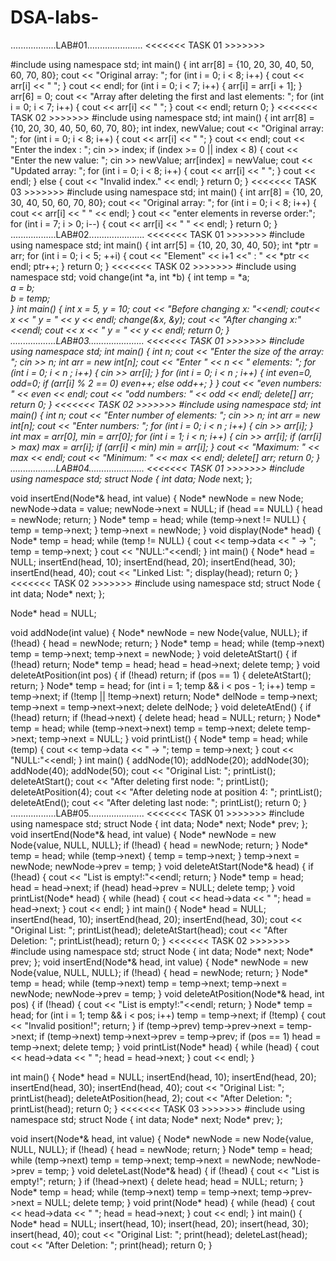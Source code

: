 # DSA-labs-
  ..................LAB#01......................
           <<<<<<< TASK 01 >>>>>>>

#include<iostream>
using namespace std;
int main() {
    int arr[8] = {10, 20, 30, 40, 50, 60, 70, 80};
    cout << "Original array: ";
    for (int i = 0; i < 8; i++) {
        cout << arr[i] << " ";
    }
    cout << endl;
    for (int i = 0; i < 7; i++) {
        arr[i] = arr[i + 1];
    }
    arr[6] = 0;
    cout << "Array after deleting the first and last elements: ";
    for (int i = 0; i < 7; i++) {
        cout << arr[i] << " ";
    }
    cout << endl;
    return 0;
}
          <<<<<<< TASK 02 >>>>>>>
#include <iostream>
using namespace std;
int main() {
    int arr[8] = {10, 20, 30, 40, 50, 60, 70, 80};
    int index, newValue;
    cout << "Original array: ";
    for (int i = 0; i < 8; i++) {
        cout << arr[i] << " ";
    }
    cout << endl;
    cout << "Enter the index : ";
    cin >> index;
    if (index >= 0 || index < 8) {
        cout << "Enter the new value: ";
        cin >> newValue;
        arr[index] = newValue;
        cout << "Updated array: ";
        for (int i = 0; i < 8; i++) {
            cout << arr[i] << " ";
        }
        cout << endl;
    } else {
        cout << "Invalid index." << endl;
    }
    return 0;
}
            <<<<<<< TASK 03 >>>>>>>
#include <iostream>
using namespace std;
int main() {
    int arr[8] = {10, 20, 30, 40, 50, 60, 70, 80};
    cout << "Original array: ";
    for (int i = 0; i < 8; i++) {
        cout << arr[i] << " " << endl;
    }
    cout << "enter elements in reverse order:";
    for (int i = 7; i > 0; i--) {
        cout << arr[i] << " " << endl;
    }
    return 0;
}
            ..................LAB#02......................
                     <<<<<<< TASK 01 >>>>>>>
#include <iostream>
using namespace std;
int main() 
{
    int arr[5] = {10, 20, 30, 40, 50};
    int *ptr = arr;
    for (int i = 0; i < 5; ++i) 
	{
        cout << "Element" << i+1 <<" : " << *ptr << endl;
        ptr++;
    }
    return 0;
}
                       <<<<<<< TASK 02 >>>>>>>
#include <iostream>
using namespace std;
void change(int *a, int *b) {
    int temp = *a;  
    *a = *b;        
    *b = temp;      
}
int main() {
    int x = 5, y = 10;
    cout << "Before changing x: "<<endl;
	cout<<  x << " y = " << y << endl;
    change(&x, &y);
    cout << "After changing x:"<<endl;
	cout << x << " y = " << y << endl;
    return 0;
}
                    ..................LAB#03......................
                              <<<<<<< TASK 01 >>>>>>>
#include <iostream>
using namespace std;
int main() {
    int n;
    cout << "Enter the size of the array: ";
    cin >> n;
    int* arr = new int[n];
    cout << "Enter " << n << " elements: ";
    for (int i = 0; i < n ; i++) {
        cin >> arr[i];
}
 for (int i = 0; i < n ; i++)
 {
      int even=0, odd=0;
        if (arr[i] % 2 == 0)
            even++;
        else
            odd++;
        }
    }
    cout << "even numbers: " << even << endl;
    cout << "odd numbers: " << odd << endl;
    delete[] arr;
    return 0;
}
                       <<<<<<< TASK 02 >>>>>>>
#include <iostream>
using namespace std;
int main()
 {
    int n;
    cout << "Enter number of elements: ";
    cin >> n;
    int* arr = new int[n]; 
    cout << "Enter numbers: ";
     for (int i = 0; i < n ; i++)
	 {
    cin >> arr[i];
	}
    int max = arr[0], min = arr[0];
    for (int i = 1; i < n; i++) {
        cin >> arr[i];
        if (arr[i] > max) max = arr[i];
        if (arr[i] < min) min = arr[i];
    }
    cout << "Maximum: " << max  << endl;
    cout << "Minimum: " << max  << endl;
    delete[] arr; 
    return 0;
}
                           ..................LAB#04......................
                                    <<<<<<< TASK 01 >>>>>>>
#include <iostream>
using namespace std;
struct Node {
    int data;
    Node* next;
};

void insertEnd(Node*& head, int value)
 {
    Node* newNode = new Node;
    newNode->data = value;
    newNode->next = NULL;
    if (head == NULL) 
	{
        head = newNode;
        return;
    }
    Node* temp = head;
    while (temp->next != NULL)
	 {
        temp = temp->next;
    }
    temp->next = newNode;
}
void display(Node* head) 
{
    Node* temp = head;
    while (temp != NULL)
	 {
        cout << temp->data << " -> ";
        temp = temp->next;
    }
    cout << "NULL:"<<endl;
}
int main() 
{
    Node* head = NULL; 
    insertEnd(head, 10);
    insertEnd(head, 20);
    insertEnd(head, 30);
    insertEnd(head, 40);
    cout << "Linked List: ";
    display(head);
    return 0;
}
                            <<<<<<< TASK 02 >>>>>>>
#include <iostream>
using namespace std;
struct Node 
{
    int data;
    Node* next;
};

Node* head = NULL; 

void addNode(int value) 
{
    Node* newNode = new Node{value, NULL};
    if (!head) 
	{
        head = newNode;
        return;
    }
    Node* temp = head;
    while (temp->next) temp = temp->next;
    temp->next = newNode;
}
void deleteAtStart()
 {
    if (!head) return;
    Node* temp = head;
    head = head->next;
    delete temp;
}
void deleteAtPosition(int pos)
 {
    if (!head) return;
    if (pos == 1) { deleteAtStart(); 
	return; 
	}
    Node* temp = head;
    for (int i = 1; temp && i < pos - 1; i++)
        temp = temp->next;
    if (!temp || !temp->next)
	 return;
    Node* delNode = temp->next;
    temp->next = temp->next->next;
    delete delNode;
}
void deleteAtEnd()
 {
    if (!head) return;
    if (!head->next) 
	{ delete head; head = NULL;
	 return;
	  }
    Node* temp = head;
    while (temp->next->next) temp = temp->next;
    delete temp->next;
    temp->next = NULL;
}
void printList() {
    Node* temp = head;
    while (temp) 
	{
        cout << temp->data << " -> ";
        temp = temp->next;
    }
    cout << "NULL:"<<endl;
}
int main() {
    addNode(10);
    addNode(20);
    addNode(30);
    addNode(40);
    addNode(50);
    cout << "Original List: "; printList();
    deleteAtStart();
    cout << "After deleting first node: "; 
	printList();
    deleteAtPosition(4);
    cout << "After deleting node at position 4: "; 
	printList();
    deleteAtEnd();
    cout << "After deleting last node: "; 
	printList();
    return 0;
}
                          ..................LAB#05......................
                                    <<<<<<< TASK 01 >>>>>>>
#include <iostream>
using namespace std;
struct Node
 {
    int data;
    Node* next;
    Node* prev;
};
void insertEnd(Node*& head, int value) 
{
    Node* newNode = new Node{value, NULL, NULL};
    if (!head) 
	{ 
        head = newNode;
        return;
    }
    Node* temp = head;
    while (temp->next) 
	{ 
        temp = temp->next;
    }
    temp->next = newNode;
    newNode->prev = temp;
}
void deleteAtStart(Node*& head) {
    if (!head) {
        cout << "List is empty!:"<<endl;
        return;
    }
    Node* temp = head;
    head = head->next; 
    if (head) head->prev = NULL; 
    delete temp; 
}
void printList(Node* head) {
    while (head) {
        cout << head->data << " ";
        head = head->next;
    }
    cout << endl;
}
int main()
 {
    Node* head = NULL;
    insertEnd(head, 10);
    insertEnd(head, 20);
    insertEnd(head, 30);
    cout << "Original List: ";
    printList(head);
    deleteAtStart(head);
    cout << "After Deletion: ";
    printList(head);
    return 0;
}
                                <<<<<<< TASK 02 >>>>>>>
  #include <iostream>
using namespace std;
struct Node
 {
    int data;
    Node* next;
    Node* prev;
};
void insertEnd(Node*& head, int value) 
{
    Node* newNode = new Node{value, NULL, NULL}; 
    if (!head) 
	{ 
        head = newNode;
        return;
    }
    Node* temp = head;
    while (temp->next) temp = temp->next;
    temp->next = newNode;
    newNode->prev = temp;
}
void deleteAtPosition(Node*& head, int pos) 
{
    if (!head) {
        cout << "List is empty!:"<<endl;
        return;
    }
    Node* temp = head;
    for (int i = 1; temp && i < pos; i++) 
        temp = temp->next;
    if (!temp)
	 {
        cout << "Invalid position!";
        return;
    }
    if (temp->prev) temp->prev->next = temp->next;
    if (temp->next) temp->next->prev = temp->prev;
    if (pos == 1) head = temp->next;
    delete temp;
}
void printList(Node* head) 
{
    while (head) 
	{
        cout << head->data << " ";
        head = head->next;
    }
    cout << endl;
}

int main() 
{
    Node* head = NULL;
    insertEnd(head, 10);
    insertEnd(head, 20);
    insertEnd(head, 30);
    insertEnd(head, 40);
    cout << "Original List: ";
    printList(head);
    deleteAtPosition(head, 2); 
    cout << "After Deletion: ";
    printList(head);
    return 0;
}
                               <<<<<<< TASK 03 >>>>>>>
#include <iostream>
using namespace std;
struct Node
 {
    int data;
    Node* next;
    Node* prev;
};

void insert(Node*& head, int value)
 {
    Node* newNode = new Node{value, NULL, NULL};
    if (!head)
	 { 
        head = newNode;
        return;
    }
    Node* temp = head;
    while (temp->next) temp = temp->next; 
    temp->next = newNode;
    newNode->prev = temp;
}
void deleteLast(Node*& head) 
{
    if (!head) 
	{
        cout << "List is empty!";
        return;
    }
    if (!head->next) 
	{ 
        delete head;
        head = NULL;
        return;
    }
    Node* temp = head;
    while (temp->next) temp = temp->next; 
    temp->prev->next = NULL;
    delete temp;
}
void print(Node* head) {
    while (head) {
        cout << head->data << " ";
        head = head->next;
    }
    cout << endl;
}
int main() 
{
    Node* head = NULL;
    insert(head, 10);
    insert(head, 20);
    insert(head, 30);
    insert(head, 40);
    cout << "Original List: ";
    print(head);
    deleteLast(head); 
    cout << "After Deletion: ";
    print(head);
    return 0;
}

                                 
